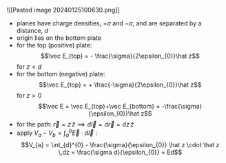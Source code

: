 ![[Pasted image 20240125100630.png]]
- planes have charge densities, $+\sigma$ and $-\sigma$, and are separated by a distance, $d$
- origin lies on the bottom plate
- for the top (positive) plate: $$\vec E_{top} = - \frac{\sigma}{2\epsilon_{0}}\hat z$$ for $z<d$
- for the bottom (negative) plate: $$\vec E_{top} = + \frac{-\sigma}{2\epsilon_{0}}\hat z$$ for $z>0$
$$\vec E = \vec E_{top}+\vec E_{bottom} = -\frac{\sigma}{\epsilon_{0}}\hat z$$
- for the path: $\vec r = z\,\hat z \implies d\vec l = d\vec r = dz\,\hat z$
- apply $V_{a}-V_{b} = \int_{a}^{b}\vec E \cdot d\vec l$ : $$V_{a} = \int_{d}^{0} - \frac{\sigma}{\epsilon_{0}} \hat z \cdot \hat z \,dz = \frac{\sigma d}{\epsilon_{0}} = Ed$$